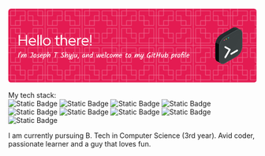 ![Header](./github-banner.png)

My tech stack:<br>
![Static Badge](https://img.shields.io/badge/Python-white?style=flat&logo=python&logoColor=%232c6898&color=%2369add1)
![Static Badge](https://img.shields.io/badge/C-red?logo=c&logoColor=white&color=red)
![Static Badge](https://img.shields.io/badge/C%2B%2B-red?logo=cplusplus&logoColor=white&color=orange)
![Static Badge](https://img.shields.io/badge/R-red?logo=r&logoColor=white&color=%231c63bb)
![Static Badge](https://img.shields.io/badge/JavaScript-white?style=flat&logo=javascript&logoColor=white&color=%23efd71b)
![Static Badge](https://img.shields.io/badge/Java-white?style=flat&logo=https%3A%2F%2Ficons8.com%2Ficon%2F13679%2Fjava&logoColor=white&color=%23e21d2b)
![Static Badge](https://img.shields.io/badge/MySQL-white?style=flat&logo=mysql&logoColor=white&color=%234479A1)
![Static Badge](https://img.shields.io/badge/React-white?style=flat&logo=react&logoColor=white&color=%2361DAFB)
![Static Badge](https://img.shields.io/badge/VS%20Code-white?style=flat&logo=visualstudiocode&logoColor=white&color=%23007ACC)

I am currently pursuing B. Tech in Computer Science (3rd year). Avid coder, passionate learner and a guy that loves fun.
